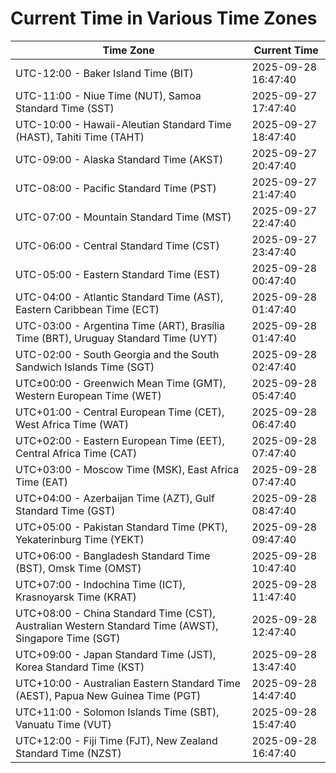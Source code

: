 # Current Time in Various Time Zones

| Time Zone | Current Time |
|-----------|--------------|
| UTC-12:00 - Baker Island Time (BIT) | 2025-09-28 16:47:40 |
| UTC-11:00 - Niue Time (NUT), Samoa Standard Time (SST) | 2025-09-27 17:47:40 |
| UTC-10:00 - Hawaii-Aleutian Standard Time (HAST), Tahiti Time (TAHT) | 2025-09-27 18:47:40 |
| UTC-09:00 - Alaska Standard Time (AKST) | 2025-09-27 20:47:40 |
| UTC-08:00 - Pacific Standard Time (PST) | 2025-09-27 21:47:40 |
| UTC-07:00 - Mountain Standard Time (MST) | 2025-09-27 22:47:40 |
| UTC-06:00 - Central Standard Time (CST) | 2025-09-27 23:47:40 |
| UTC-05:00 - Eastern Standard Time (EST) | 2025-09-28 00:47:40 |
| UTC-04:00 - Atlantic Standard Time (AST), Eastern Caribbean Time (ECT) | 2025-09-28 01:47:40 |
| UTC-03:00 - Argentina Time (ART), Brasília Time (BRT), Uruguay Standard Time (UYT) | 2025-09-28 01:47:40 |
| UTC-02:00 - South Georgia and the South Sandwich Islands Time (SGT) | 2025-09-28 02:47:40 |
| UTC±00:00 - Greenwich Mean Time (GMT), Western European Time (WET) | 2025-09-28 05:47:40 |
| UTC+01:00 - Central European Time (CET), West Africa Time (WAT) | 2025-09-28 06:47:40 |
| UTC+02:00 - Eastern European Time (EET), Central Africa Time (CAT) | 2025-09-28 07:47:40 |
| UTC+03:00 - Moscow Time (MSK), East Africa Time (EAT) | 2025-09-28 07:47:40 |
| UTC+04:00 - Azerbaijan Time (AZT), Gulf Standard Time (GST) | 2025-09-28 08:47:40 |
| UTC+05:00 - Pakistan Standard Time (PKT), Yekaterinburg Time (YEKT) | 2025-09-28 09:47:40 |
| UTC+06:00 - Bangladesh Standard Time (BST), Omsk Time (OMST) | 2025-09-28 10:47:40 |
| UTC+07:00 - Indochina Time (ICT), Krasnoyarsk Time (KRAT) | 2025-09-28 11:47:40 |
| UTC+08:00 - China Standard Time (CST), Australian Western Standard Time (AWST), Singapore Time (SGT) | 2025-09-28 12:47:40 |
| UTC+09:00 - Japan Standard Time (JST), Korea Standard Time (KST) | 2025-09-28 13:47:40 |
| UTC+10:00 - Australian Eastern Standard Time (AEST), Papua New Guinea Time (PGT) | 2025-09-28 14:47:40 |
| UTC+11:00 - Solomon Islands Time (SBT), Vanuatu Time (VUT) | 2025-09-28 15:47:40 |
| UTC+12:00 - Fiji Time (FJT), New Zealand Standard Time (NZST) | 2025-09-28 16:47:40 |
